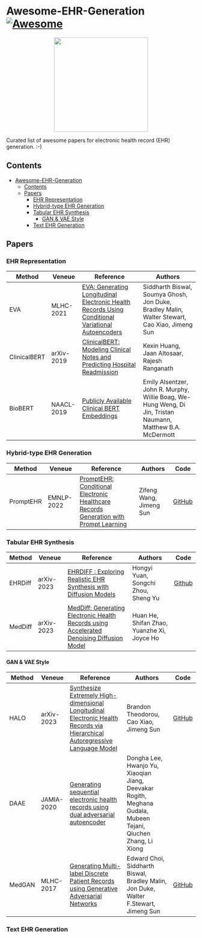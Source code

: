 # Awesome-EHR-Generation[![Awesome](https://awesome.re/badge.svg)](https://awesome.re)
<p align="center">
  <img width="250" src="https://camo.githubusercontent.com/1131548cf666e1150ebd2a52f44776d539f06324/68747470733a2f2f63646e2e7261776769742e636f6d2f73696e647265736f726875732f617765736f6d652f6d61737465722f6d656469612f6c6f676f2e737667" "Awesome!">
</p>
Curated list of awesome papers for electronic health record (EHR) generation. :-)

<!-- ## Contributing
Please feel free to send me [pull requests](https://github.com/zhjohnchan/awesome-pretraining-in-nlp/pulls) or email (chihung.chan@outlook.com) to add links. -->

## Contents
- [Awesome-EHR-Generation](#awesome-ehr-generation)
  - [Contents](#contents)
  - [Papers](#papers)
    - [EHR Representation](#ehr-representation)
    - [Hybrid-type EHR Generation](#hybrid-type-ehr-generation)
    - [Tabular EHR Synthesis](#tabular-ehr-synthesis)
      - [GAN \& VAE Style](#gan--vae-style)
    - [Text EHR Generation](#text-ehr-generation)
## Papers
### EHR Representation
| Method     | Veneue  | Reference           | Authors|
|------------|---------|---------------------|---------|
|EVA         |MLHC-2021|[EVA: Generating Longitudinal Electronic Health Records Using Conditional Variational Autoencoders](https://arxiv.org/pdf/2012.10020.pdf)| Siddharth Biswal, Soumya Ghosh, Jon Duke, Bradley Malin, Walter Stewart, Cao Xiao, Jimeng Sun |
|ClinicalBERT|arXiv-2019|[ClinicalBERT: Modeling Clinical Notes and Predicting Hospital Readmission](https://arxiv.org/pdf/1904.05342.pdf)|Kexin Huang, Jaan Altosaar, Rajesh Ranganath|
|BioBERT|NAACL-2019|[Publicly Available Clinical BERT Embeddings](https://arxiv.org/pdf/1904.03323.pdf)|Emily Alsentzer, John R. Murphy, Willie Boag, We-Hung Weng, Di Jin, Tristan Naumann, Matthew B.A. McDermott|
### Hybrid-type EHR Generation
| Method     | Veneue   | Reference           | Authors | Code  |
|------------|----------|---------------------|---------|-------|
|PromptEHR   |EMNLP-2022|[PromptEHR: Conditional Electronic Healthcare Records Generation with Prompt Learning](https://arxiv.org/pdf/2211.01761.pdf)| Zifeng Wang, Jimeng Sun| [GitHub](https://github.com/RyanWangZf/PromptEHR)
### Tabular EHR Synthesis
| Method      | Veneue   | Reference           | Authors | Code  |
|-------------|----------|---------------------|---------|-------|
|EHRDiff      |arXiv-2023|[EHRDIFF : Exploring Realistic EHR Synthesis with Diffusion Models](https://arxiv.org/pdf/2303.05656.pdf)|Hongyi Yuan, Songchi Zhou, Sheng Yu|[Github](https://github.com/sczzz3/ehrdiff)|
|MedDiff      |arXiv-2023|[MedDiff: Generating Electronic Health Records using Accelerated Denoising Diffusion Model](https://arxiv.org/pdf/2302.04355.pdf)|Huan He, Shifan Zhao, Yuanzhe Xi, Joyce Ho|

#### GAN & VAE Style
| Method      | Veneue   | Reference           | Authors | Code  |
|-------------|----------|---------------------|---------|-------|
|HALO         |arXiv-2023|[Synthesize Extremely High-dimensional Longitudinal Electronic Health Records via Hierarchical Autoregressive Language Model](https://arxiv.org/pdf/2304.02169.pdf)|Brandon Theodorou, Cao Xiao, Jimeng Sun|[GitHub](https://github.com/btheodorou99/HALO_Inpatient/tree/main)|
|DAAE         |JAMIA-2020|[Generating sequential electronic health records using dual adversarial autoencoder](http://di.postech.ac.kr/donalee/daae/jamia_daae.pdf)|Dongha Lee, Hwanjo Yu, Xiaoqian Jiang, Deevakar Rogith, Meghana Gudala, Mubeen Tejani, Qiuchen Zhang, Li Xiong |
|MedGAN       |MLHC-2017 |[Generating Multi-label Discrete Patient Records using Generative Adversarial Networks](http://proceedings.mlr.press/v68/choi17a/choi17a.pdf)|Edward Choi, Siddharth Biswal, Bradley Malin, Jon Duke, Walter F.Stewart, Jimeng Sun|[GitHub](https://github.com/mp2893/medgan)|
### Text EHR Generation
